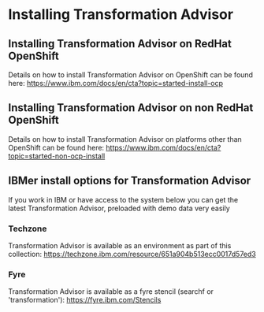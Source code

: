 # Installing Transformation Advisor 

## Installing Transformation Advisor on RedHat OpenShift
Details on how to install Transformation Advisor on OpenShift can be found here: https://www.ibm.com/docs/en/cta?topic=started-install-ocp

## Installing Transformation Advisor on non RedHat OpenShift
Details on how to install Transformation Advisor on platforms other than OpenShift can be found here: https://www.ibm.com/docs/en/cta?topic=started-non-ocp-install


## IBMer install options for Transformation Advisor
If you work in IBM or have access to the system below you can get the latest Transformation Advisor, preloaded with demo data very easily 

### Techzone
Transformation Advisor is available as an environment as part of this collection: https://techzone.ibm.com/resource/651a904b513ecc0017d57ed3

### Fyre
Transformation Advisor is available as a fyre stencil (searchf or 'transformation'):  https://fyre.ibm.com/Stencils